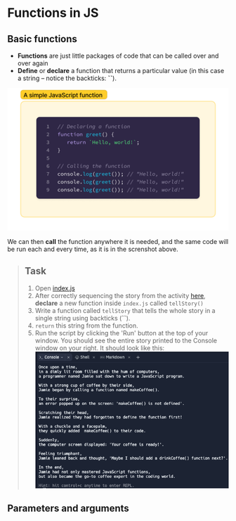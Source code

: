 # Functions in JS

## Basic functions

 - **Functions** are just little packages of code that can be called over and over again
 - **Define** or **declare** a function that returns a particular value (in this case a string – notice the backticks: **``**).

![image](image.png)

We can then **call** the function anywhere it is needed, and the same code will be run each and every time, as it is in the screnshot above.

> ## Task
> 1. Open [index.js](index.js)
> 2. After correctly sequencing the story from the activity [here](https://www.figma.com/file/dGLxKwiXFoYWvUeod9eUZD/A-Tale-of-Fire-and-Functions-(Start)/duplicate), **declare** a new function inside `index.js` called `tellStory()`
> 3. Write a function called `tellStory` that tells the whole story in a single string using backticks (**``**).
> 4. `return` this string from the function.
> 6. Run the script by clicking the 'Run' button at the top of your window. You should see the entire story printed to the Console window on your right. It should look like this:
> ![image](image_2.png)

## Parameters and arguments